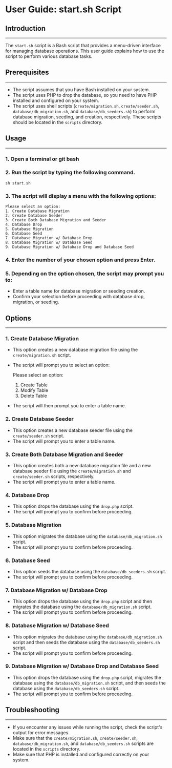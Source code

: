 # User Guide: start.sh Script

## Introduction

---

The `start.sh` script is a Bash script that provides a menu-driven interface for managing database operations. This user guide explains how to use the script to perform various database tasks.

## Prerequisites

---

- The script assumes that you have Bash installed on your system.
- The script uses PHP to drop the database, so you need to have PHP installed and configured on your system.
- The script uses shell scripts (`create/migration.sh`, `create/seeder.sh`, `database/db_migration.sh`, and `database/db_seeders.sh`) to perform database migration, seeding, and creation, respectively. These scripts should be located in the `scripts` directory.

## Usage

---

### 1. Open a terminal or git bash

### 2. Run the script by typing the following command.

    sh start.sh

### 3. The script will display a menu with the following options:

    Please select an option:
    1. Create Database Migration
    2. Create Database Seeder
    3. Create Both Database Migration and Seeder
    4. Database Drop
    5. Database Migration
    6. Database Seed
    7. Database Migration w/ Database Drop
    8. Database Migration w/ Database Seed
    9. Database Migration w/ Database Drop and Database Seed

### 4. Enter the number of your chosen option and press Enter.

### 5. Depending on the option chosen, the script may prompt you to:

- Enter a table name for database migration or seeding creation.
- Confirm your selection before proceeding with database drop, migration, or seeding.

## Options

---

### 1. Create Database Migration

- This option creates a new database migration file using the `create/migration.sh` script.
- The script will prompt you to select an option:

    Please select an option:
    1. Create Table
    2. Modify Table
    3. Delete Table

- The script will then prompt you to enter a table name.

### 2. Create Database Seeder

- This option creates a new database seeder file using the `create/seeder.sh` script.
- The script will prompt you to enter a table name.

### 3. Create Both Database Migration and Seeder

- This option creates both a new database migration file and a new database seeder file using the `create/migration.sh` and `create/seeder.sh` scripts, respectively.
- The script will prompt you to enter a table name.

### 4. Database Drop

- This option drops the database using the `drop.php` script.
- The script will prompt you to confirm before proceeding.

### 5. Database Migration

- This option migrates the database using the `database/db_migration.sh` script.
- The script will prompt you to confirm before proceeding.

### 6. Database Seed

- This option seeds the database using the `database/db_seeders.sh` script.
- The script will prompt you to confirm before proceeding.

### 7. Database Migration w/ Database Drop

- This option drops the database using the `drop.php` script and then migrates the database using the `database/db_migration.sh` script.
- The script will prompt you to confirm before proceeding.

### 8. Database Migration w/ Database Seed

- This option migrates the database using the `database/db_migration.sh` script and then seeds the database using the `database/db_seeders.sh` script.
- The script will prompt you to confirm before proceeding.

### 9. Database Migration w/ Database Drop and Database Seed

- This option drops the database using the `drop.php` script, migrates the database using the `database/db_migration.sh` script, and then seeds the database using the `database/db_seeders.sh` script.
- The script will prompt you to confirm before proceeding.

## Troubleshooting

---

- If you encounter any issues while running the script, check the script's output for error messages.
- Make sure that the `create/migration.sh`, `create/seeder.sh`, `database/db_migration.sh`, and `database/db_seeders.sh` scripts are located in the `scripts` directory.
- Make sure that PHP is installed and configured correctly on your system.
